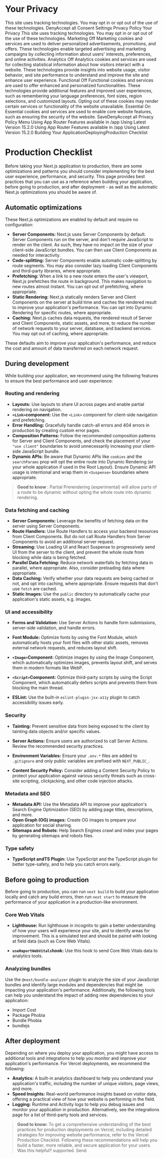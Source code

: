 # Your Privacy
This site uses tracking technologies. You may opt in or opt out of the use of these technologies.
DenyAccept all
Consent Settings
Privacy Policy
Your Privacy
This site uses tracking technologies. You may opt in or opt out of the use of these technologies.
Marketing
Off
Marketing cookies and services are used to deliver personalized advertisements, promotions, and offers. These technologies enable targeted advertising and marketing campaigns by collecting information about users' interests, preferences, and online activities. 
Analytics
Off
Analytics cookies and services are used for collecting statistical information about how visitors interact with a website. These technologies provide insights into website usage, visitor behavior, and site performance to understand and improve the site and enhance user experience.
Functional
Off
Functional cookies and services are used to offer enhanced and personalized functionalities. These technologies provide additional features and improved user experiences, such as remembering your language preferences, font sizes, region selections, and customized layouts. Opting out of these cookies may render certain services or functionality of the website unavailable.
Essential
On
Essential cookies and services are used to enable core website features, such as ensuring the security of the website. 
SaveDenyAccept all
Privacy Policy
Menu
Using App Router
Features available in /app
Using Latest Version
15.2.0
Using App Router
Features available in /app
Using Latest Version
15.2.0
Building Your ApplicationDeployingProduction Checklist
# Production Checklist
Before taking your Next.js application to production, there are some optimizations and patterns you should consider implementing for the best user experience, performance, and security.
This page provides best practices that you can use as a reference when building your application, before going to production, and after deployment - as well as the automatic Next.js optimizations you should be aware of.
## Automatic optimizations
These Next.js optimizations are enabled by default and require no configuration:
  * **Server Components:** Next.js uses Server Components by default. Server Components run on the server, and don't require JavaScript to render on the client. As such, they have no impact on the size of your client-side JavaScript bundles. You can then use Client Components as needed for interactivity.
  * **Code-splitting:** Server Components enable automatic code-splitting by route segments. You may also consider lazy loading Client Components and third-party libraries, where appropriate.
  * **Prefetching:** When a link to a new route enters the user's viewport, Next.js prefetches the route in background. This makes navigation to new routes almost instant. You can opt out of prefetching, where appropriate.
  * **Static Rendering:** Next.js statically renders Server and Client Components on the server at build time and caches the rendered result to improve your application's performance. You can opt into Dynamic Rendering for specific routes, where appropriate. 
  * **Caching:** Next.js caches data requests, the rendered result of Server and Client Components, static assets, and more, to reduce the number of network requests to your server, database, and backend services. You may opt out of caching, where appropriate.


These defaults aim to improve your application's performance, and reduce the cost and amount of data transferred on each network request.
## During development
While building your application, we recommend using the following features to ensure the best performance and user experience:
### Routing and rendering
  * **Layouts:** Use layouts to share UI across pages and enable partial rendering on navigation.
  * **`<Link>`component:** Use the `<Link>` component for client-side navigation and prefetching.
  * **Error Handling:** Gracefully handle catch-all errors and 404 errors in production by creating custom error pages.
  * **Composition Patterns:** Follow the recommended composition patterns for Server and Client Components, and check the placement of your `"use client"` boundaries to avoid unnecessarily increasing your client-side JavaScript bundle.
  * **Dynamic APIs:** Be aware that Dynamic APIs like `cookies` and the `searchParams` prop will opt the entire route into Dynamic Rendering (or your whole application if used in the Root Layout). Ensure Dynamic API usage is intentional and wrap them in `<Suspense>` boundaries where appropriate.


> **Good to know** : Partial Prerendering (experimental) will allow parts of a route to be dynamic without opting the whole route into dynamic rendering.
### Data fetching and caching
  * **Server Components:** Leverage the benefits of fetching data on the server using Server Components.
  * **Route Handlers:** Use Route Handlers to access your backend resources from Client Components. But do not call Route Handlers from Server Components to avoid an additional server request.
  * **Streaming:** Use Loading UI and React Suspense to progressively send UI from the server to the client, and prevent the whole route from blocking while data is being fetched.
  * **Parallel Data Fetching:** Reduce network waterfalls by fetching data in parallel, where appropriate. Also, consider preloading data where appropriate.
  * **Data Caching:** Verify whether your data requests are being cached or not, and opt into caching, where appropriate. Ensure requests that don't use `fetch` are cached.
  * **Static Images:** Use the `public` directory to automatically cache your application's static assets, e.g. images.


### UI and accessibility
  * **Forms and Validation:** Use Server Actions to handle form submissions, server-side validation, and handle errors.


  * **Font Module:** Optimize fonts by using the Font Module, which automatically hosts your font files with other static assets, removes external network requests, and reduces layout shift.
  * **`<Image>`Component:** Optimize images by using the Image Component, which automatically optimizes images, prevents layout shift, and serves them in modern formats like WebP.
  * **`<Script>`Component:** Optimize third-party scripts by using the Script Component, which automatically defers scripts and prevents them from blocking the main thread.
  * **ESLint:** Use the built-in `eslint-plugin-jsx-a11y` plugin to catch accessibility issues early.


### Security
  * **Tainting:** Prevent sensitive data from being exposed to the client by tainting data objects and/or specific values.
  * **Server Actions:** Ensure users are authorized to call Server Actions. Review the recommended security practices.


  * **Environment Variables:** Ensure your `.env.*` files are added to `.gitignore` and only public variables are prefixed with `NEXT_PUBLIC_`.
  * **Content Security Policy:** Consider adding a Content Security Policy to protect your application against various security threats such as cross-site scripting, clickjacking, and other code injection attacks.


### Metadata and SEO
  * **Metadata API:** Use the Metadata API to improve your application's Search Engine Optimization (SEO) by adding page titles, descriptions, and more.
  * **Open Graph (OG) images:** Create OG images to prepare your application for social sharing.
  * **Sitemaps and Robots:** Help Search Engines crawl and index your pages by generating sitemaps and robots files.


### Type safety
  * **TypeScript andTS Plugin:** Use TypeScript and the TypeScript plugin for better type-safety, and to help you catch errors early.


## Before going to production
Before going to production, you can run `next build` to build your application locally and catch any build errors, then run `next start` to measure the performance of your application in a production-like environment.
### Core Web Vitals
  * **Lighthouse:** Run lighthouse in incognito to gain a better understanding of how your users will experience your site, and to identify areas for improvement. This is a simulated test and should be paired with looking at field data (such as Core Web Vitals).


  * **`useReportWebVitals`hook:** Use this hook to send Core Web Vitals data to analytics tools.


### Analyzing bundles
Use the `@next/bundle-analyzer` plugin to analyze the size of your JavaScript bundles and identify large modules and dependencies that might be impacting your application's performance.
Additionally, the following tools can help you understand the impact of adding new dependencies to your application:
  * Import Cost
  * Package Phobia
  * Bundle Phobia
  * bundlejs


## After deployment
Depending on where you deploy your application, you might have access to additional tools and integrations to help you monitor and improve your application's performance.
For Vercel deployments, we recommend the following:
  * **Analytics:** A built-in analytics dashboard to help you understand your application's traffic, including the number of unique visitors, page views, and more.
  * **Speed Insights:** Real-world performance insights based on visitor data, offering a practical view of how your website is performing in the field.
  * **Logging:** Runtime and Activity logs to help you debug issues and monitor your application in production. Alternatively, see the integrations page for a list of third-party tools and services.


> **Good to know:**
> To get a comprehensive understanding of the best practices for production deployments on Vercel, including detailed strategies for improving website performance, refer to the Vercel Production Checklist.
Following these recommendations will help you build a faster, more reliable, and secure application for your users.
Was this helpful?
supported.
Send
